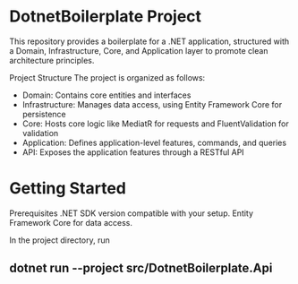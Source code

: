 # DotnetBoilerplate Project

This repository provides a boilerplate for a .NET application, structured with a Domain, Infrastructure, Core, and Application layer to promote clean architecture principles.

Project Structure
The project is organized as follows:

- Domain: Contains core entities and interfaces
- Infrastructure: Manages data access, using Entity Framework Core for persistence
- Core: Hosts core logic like MediatR for requests and FluentValidation for validation
- Application: Defines application-level features, commands, and queries
- API: Exposes the application features through a RESTful API

# Getting Started

Prerequisites
.NET SDK version compatible with your setup.
Entity Framework Core for data access.

In the project directory, run

## dotnet run --project src/DotnetBoilerplate.Api
